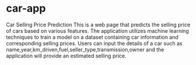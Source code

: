 # car-app
Car Selling Price Prediction
This is a web page that predicts the selling price of cars based on various features.
The application utilizes machine learning techniques to train a model on a dataset containing car information and corresponding selling prices.
Users can input the details of a car such as name,year,km_driven,fuel,seller_type,transmission,owner and the application will provide an estimated selling price.
